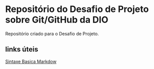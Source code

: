 # Repositório do Desafio de Projeto sobre Git/GitHub da DIO
Repositório criado para o Desafio de Projeto.

## links úteis
[Sintaxe Basica Markdow](https://www.markdownguide.org/basic-syntax/)
